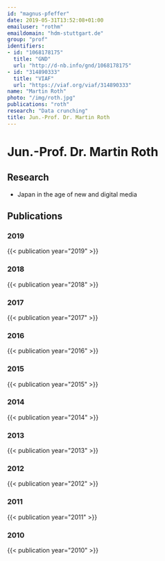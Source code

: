 ```yaml
---
id: "magnus-pfeffer"
date: 2019-05-31T13:52:08+01:00
emailuser: "rothm"
emaildomain: "hdm-stuttgart.de"
group: "prof"
identifiers:
- id: "1068178175"
  title: "GND"
  url: "http://d-nb.info/gnd/1068178175"
- id: "314890333"
  title: "VIAF"
  url: "https://viaf.org/viaf/314890333"
name: "Martin Roth"
photo: "/img/roth.jpg"
publications: "roth"
research: "Data crunching"
title: Jun.-Prof. Dr. Martin Roth
---
```


# Jun.-Prof. Dr. Martin Roth


## Research
- Japan in the age of new and digital media


## Publications
### 2019
{{< publication year="2019" >}}
### 2018
{{< publication year="2018" >}}
### 2017
{{< publication year="2017" >}}
### 2016
{{< publication year="2016" >}}
### 2015
{{< publication year="2015" >}}
### 2014
{{< publication year="2014" >}}
### 2013
{{< publication year="2013" >}}
### 2012
{{< publication year="2012" >}}
### 2011
{{< publication year="2011" >}}
### 2010
{{< publication year="2010" >}}



